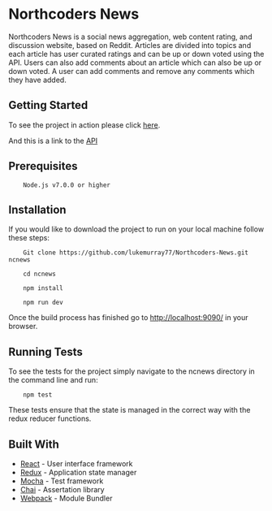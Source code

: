 # Northcoders News

Northcoders News is a social news aggregation, web content rating, and discussion website, based on Reddit. Articles are divided into topics and each article has user curated ratings and can be up or down voted using the API. Users can also add comments about an article which can also be up or down voted. A user can add comments and remove any comments which they have added.

## Getting Started

To see the project in action please click [here]().

And this is a link to the [API]()

## Prerequisites

```
    Node.js v7.0.0 or higher
```
## Installation
If you would like to download the project to run on your local machine follow these steps:

```
    Git clone https://github.com/lukemurray77/Northcoders-News.git ncnews

    cd ncnews

    npm install

    npm run dev
```
Once the build process has finished go to [http://localhost:9090/](http://localhost:9090/) in your browser.

## Running Tests

To see the tests for the project simply navigate to the ncnews directory in the command line and run:

```
    npm test
```

These tests ensure that the state is managed in the correct way with the redux reducer functions. 


## Built With
* [React](https://github.com/facebook/react) - User interface framework
* [Redux](https://github.com/reactjs/redux) - Application state manager
* [Mocha](https://mochajs.org/) - Test framework
* [Chai](http://chaijs.com/) - Assertation library
* [Webpack](https://webpack.js.org/) - Module Bundler
